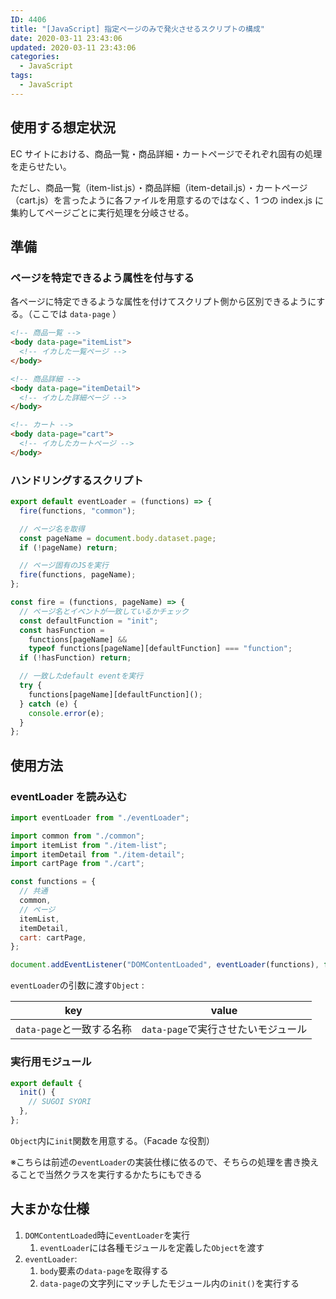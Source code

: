 ```yaml
---
ID: 4406
title: "[JavaScript] 指定ページのみで発火させるスクリプトの構成"
date: 2020-03-11 23:43:06
updated: 2020-03-11 23:43:06
categories:
  - JavaScript
tags:
  - JavaScript
---
```


## 使用する想定状況

EC サイトにおける、商品一覧・商品詳細・カートページでそれぞれ固有の処理を走らせたい。

ただし、商品一覧（item-list.js）・商品詳細（item-detail.js）・カートページ（cart.js）を言ったように各ファイルを用意するのではなく、1 つの index.js に集約してページごとに実行処理を分岐させる。

## 準備

### ページを特定できるよう属性を付与する

各ページに特定できるような属性を付けてスクリプト側から区別できるようにする。（ここでは `data-page` ）

```html
<!-- 商品一覧 -->
<body data-page="itemList">
  <!-- イカした一覧ページ -->
</body>
```

```html
<!-- 商品詳細 -->
<body data-page="itemDetail">
  <!-- イカした詳細ページ -->
</body>
```

```html
<!-- カート -->
<body data-page="cart">
  <!-- イカしたカートページ -->
</body>
```

### ハンドリングするスクリプト

```js
export default eventLoader = (functions) => {
  fire(functions, "common");

  // ページ名を取得
  const pageName = document.body.dataset.page;
  if (!pageName) return;

  // ページ固有のJSを実行
  fire(functions, pageName);
};

const fire = (functions, pageName) => {
  // ページ名とイベントが一致しているかチェック
  const defaultFunction = "init";
  const hasFunction =
    functions[pageName] &&
    typeof functions[pageName][defaultFunction] === "function";
  if (!hasFunction) return;

  // 一致したdefault eventを実行
  try {
    functions[pageName][defaultFunction]();
  } catch (e) {
    console.error(e);
  }
};
```

## 使用方法

### eventLoader を読み込む

```js
import eventLoader from "./eventLoader";

import common from "./common";
import itemList from "./item-list";
import itemDetail from "./item-detail";
import cartPage from "./cart";

const functions = {
  // 共通
  common,
  // ページ
  itemList,
  itemDetail,
  cart: cartPage,
};

document.addEventListener("DOMContentLoaded", eventLoader(functions), false);
```

`eventLoader`の引数に渡す`Object` :

| key                       | value                               |
| ------------------------- | ----------------------------------- |
| `data-page`と一致する名称 | `data-page`で実行させたいモジュール |

### 実行用モジュール

```js
export default {
  init() {
    // SUGOI SYORI
  },
};
```

`Object`内に`init`関数を用意する。（Facade な役割）

※こちらは前述の`eventLoader`の実装仕様に依るので、そちらの処理を書き換えることで当然クラスを実行するかたちにもできる

## 大まかな仕様

1. `DOMContentLoaded`時に`eventLoader`を実行
   1. `eventLoader`には各種モジュールを定義した`Object`を渡す
2. `eventLoader`:
   1. `body`要素の`data-page`を取得する
   2. `data-page`の文字列にマッチしたモジュール内の`init()`を実行する
